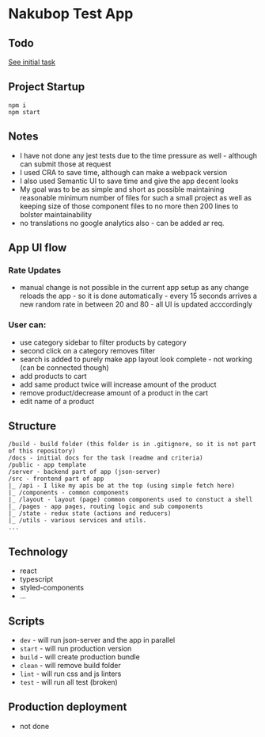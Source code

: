 # Nakubop Test App

## Todo
[See initial task](/docs/Task.md)

## Project Startup

```
npm i
npm start
```


## Notes

- I have not done any jest tests due to the time pressure as well - although can submit those at request
- I used CRA to save time, although can make a webpack version
- I also used Semantic UI to save time and give the app decent looks
- My goal was to be as simple and short as possible maintaining reasonable minimum number of files for such a small project as well as keeping size of those component files to no more then 200 lines to bolster maintainability
- no translations no google analytics also - can be added ar req.

## App UI flow

### Rate Updates
- manual change is not possible in the current app setup as any change reloads the app - so it is done automatically - every 15 seconds arrives a new random rate in between 20 and 80 - all UI is updated acccordingly

### User can:
- use category sidebar to filter products by category
- second click on a category removes filter
- search is added to purely make app layout look complete - not working (can be connected though)
- add products to cart
- add same product twice will increase amount of the product
- remove product/decrease amount of a product in the cart
- edit name of a product

## Structure

```
/build - build folder (this folder is in .gitignore, so it is not part of this repository)
/docs - initial docs for the task (readme and criteria)
/public - app template
/server - backend part of app (json-server)
/src - frontend part of app
|_ /api - I like my apis be at the top (using simple fetch here)
|_ /components - common components
|_ /layout - layout (page) common components used to constuct a shell
|_ /pages - app pages, routing logic and sub components
|_ /state - redux state (actions and reducers)
|_ /utils - various services and utils.
...
```

## Technology

- react
- typescript
- styled-components
- ...

## Scripts

- `dev` - will run json-server and the app in parallel
- `start` - will run production version
- `build` - will create production bundle
- `clean` - will remove build folder
- `lint` - will run css and js linters
- `test` - will run all test (broken)

## Production deployment

- not done
